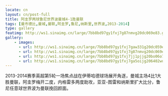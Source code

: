 ```yaml
---
locate: cn
layout: cn/post-full
title: 阿圭罗两球鲁尼世界波曼城4-1胜曼联
tags: [曼市德比,曼城,曼联,阿圭罗,鲁尼,纳斯里,世界波,2013-2014]
type: gallery
featimg: http://ws1.sinaimg.cn/large/7bb8bd97gy1fxj7g87nmvg20dc069e83.gif
gallery:
    - images:
      - url: http://ws1.sinaimg.cn/large/7bb8bd97gy1fxj7gaw331g20dc059e83.gif
      - url: http://ws1.sinaimg.cn/large/7bb8bd97gy1fxj7g87nmvg20dc069e83.gif
      - url: http://ws1.sinaimg.cn/large/7bb8bd97gy1fxj7jj1pjjg20bo06o7wj.gif
      - url: http://ws1.sinaimg.cn/large/7bb8bd97gy1fxj7ga5oijg206402wu0z.gif
---
```


2013-2014赛季英超第5轮一场焦点战在伊蒂哈德球场展开角逐，曼城主场4比1大胜曼联，阿圭罗梅开二度，内格雷多两度助攻，亚亚-图雷和纳斯里扩大比分，鲁尼任意球世界波为曼联挽回颜面。